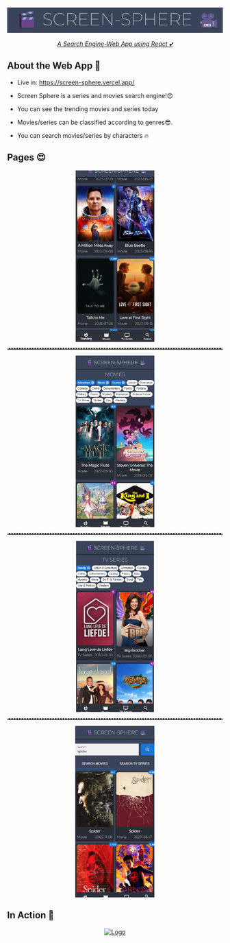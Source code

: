 <p align="center">
  <a href="https://github.com/carmelBar24/screen-sphere">
    <img src="public/AppScreensAndPoster/logo.png" alt="Logo"> 
<p align ="center"> 
<i>A Search Engine-Web App using <a href="https://react.dev">React 💕</a></i>

## About the Web App 🎥

- Live in: https://screen-sphere.vercel.app/

- Screen Sphere is a series and movies search engine!😍

- You can see the trending movies and series today

- Movies/series can be classified according to genres😎.

- You can search movies/series by characters 🔥

## Pages 😍
<p>
  <img src="public/AppScreensAndPoster/trending.png" height="400" style="display: block; margin: 0 auto; text-align: center;" hspace="20"/>
  <hr class="dotted" style="border-top: 3px dotted #bbb;">
  <img src="public/AppScreensAndPoster/movies.png" height="400" style="display: block; margin: 0 auto; text-align: center;" hspace="20"/>
  <hr class="dotted" style="border-top: 3px dotted #bbb;">
  <img src="public/AppScreensAndPoster/tv.png" height="400" style="display: block; margin: 0 auto; text-align: center;" hspace="20"/>
  <hr class="dotted" style="border-top: 3px dotted #bbb;">
  <img src="public/AppScreensAndPoster/search.png" height="400" style="display: block; margin: 0 auto; text-align: center;"hspace="20" />
</p>

## In Action 👀
<p align="center">
  <a href="https://github.com/carmelBar24/screen-sphere">
     <img src="public/AppScreensAndPoster/video.gif" alt="Logo" height="540"> 
  </a>
</p>


